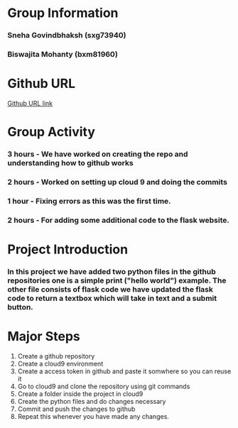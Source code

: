 # Group Information

### Sneha Govindbhaksh (sxg73940)
### Biswajita Mohanty  (bxm81960)

# Github URL

[Github URL link](https://github.com/sgovindbhaksh/groupprojectinitial)


# Group Activity

### 3 hours -  We have worked on creating the repo and understanding how to github works 
### 2 hours -  Worked on setting up cloud 9 and doing the commits
### 1 hour  -  Fixing errors as this was the first time.
### 2 hours -  For adding some additional code to the flask website.


# Project Introduction

### In this project we have added two python files in the github repositories one is a simple print ("hello world") example.  The other file consists of flask code we have updated the flask code to return a textbox which will take in text and a submit button.

# Major Steps

1. Create a github repository
2. Create a cloud9 environment
3. Create a access token in github and paste it somwhere so you can reuse it
4. Go to cloud9 and clone the repository using git commands
5. Create a folder inside the project in cloud9
6. Create the python files and do changes necessary
7. Commit and push the changes to github
8. Repeat this whenever you have made any changes.


 
